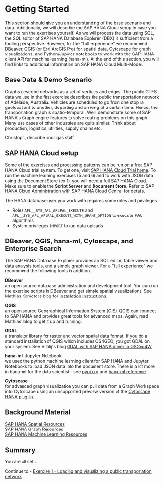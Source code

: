 # Getting Started

This section should give you an understanding of the base scenario and data. Additionally, we will describe the SAP HANA Cloud setup in case you want to run the exercises yourself. As we will process the data using SQL, the SQL editor of SAP HANA Database Explorer (DBX) is sufficient from a tooling perspective. However, for the "full experience" we recommend DBeaver, QGIS (or Esri ArcGIS Pro) for spatial data, Cytoscape for graph visualizations, and Python/Jupyter notebooks to work with the SAP HANA client API for machine learning (hana-ml). At the end of this section, you will find links to additional information on SAP HANA Cloud Multi-Model.

## Base Data & Demo Scenario<a name="subex1"></a>

Graphs describe networks as a set of vertices and edges. The public GTFS data we use in the first exercise describes the public transportation network of Adelaide, Australia. Vehicles are scheduled to go from one stop (a geolocation) to another, departing and arriving at a certain time. Hence, the transportation graph is spatio-temporal. We'll demonstrate some of SAP HANA's Graph engine features to solve routing problems on this graph. Many use cases of other industries are quite similar. Think about production, logistics, utilities, supply chains etc.

Christoph, describe your gas stuff

## SAP HANA Cloud setup<a name="subex2"></a>

Some of the exercises and processing patterns can be run on a free SAP HANA Cloud trial system. To get one, visit [SAP HANA Cloud Trial home](https://www.sap.com/cmp/td/sap-hana-cloud-trial.html). To run the machine learning exercises (5 and 6) and to work with JSON data using the Document Store (ex 1), you will need a full SAP HANA Cloud. Make sure to enable the **Script Server** and **Document Store**. Refer to [SAP HANA Cloud Administration with SAP HANA Cloud Central](https://help.sap.com/viewer/9ae9104a46f74a6583ce5182e7fb20cb/hanacloud/en-US/e379ccd3475643e4895b526296235241.html) for details.

The HANA database user you work with requires some roles and privileges
* Roles `AFL__SYS_AFL_AFLPAL_EXECUTE` and `AFL__SYS_AFL_AFLPAL_EXECUTE_WITH_GRANT_OPTION` to execute PAL algorithms
* System privileges `IMPORT` to run data uploads

## DBeaver, QGIS, hana-ml, Cytoscape, and Enterprise Search<a name="subex3"></a>

The SAP HANA Database Explorer provides an SQL editor, table viewer and data analysis tools, and a simple graph viewer. For a "full experience" we recommend the following tools in addition.

**DBeaver**<br>an open source database administration and development tool. You can run the exercise scripts in DBeaver and get simple spatial visualizations. See Mathias Kemeters blog for [installation instructions](https://blogs.sap.com/2020/01/08/good-things-come-together-dbeaver-sap-hana-spatial-beer/).

**QGIS**<br>an open source Geographical Information System (GIS). QGIS can connect to SAP HANA and provides great tools for advanced maps. Again, read Mathias' blog to [get it up and running](https://blogs.sap.com/2021/03/01/creating-a-playground-for-spatial-analytics/).

**GDAL**<br>a translator library for raster and vector spatial data format. If you do a standard installation of QGIS which includes OS4GEO, you got GDAL on your system. See Vitalij's blog [GDAL with SAP HANA driver in OSGeo4W](https://blogs.sap.com/2022/08/04/gdal-with-sap-hana-driver-in-osgeo4w/)

**hana-ml**, Jupyter Notebook<br>we used the python machine learning client for SAP HANA and Jupyter Notebooks to load JSON data into the document store. There is a lot more in hana-ml for the data scientist - see [pypi.org](https://pypi.org/project/hana-ml/) and [hana-ml reference](https://help.sap.com/doc/1d0ebfe5e8dd44d09606814d83308d4b/2.0.05/en-US/html/index.html).

**Cytoscape**<br>for advanced graph visualization you can pull data from a Graph Workspace into Cytoscape using an unsupported preview version of the [Cytoscape HANA plug-in](https://blogs.sap.com/2021/09/22/explore-networks-using-sap-hana-and-cytoscape/).


##  Background Material<a name="subex4"></a>

[SAP HANA Spatial Resources](https://blogs.sap.com/2020/11/02/sap-hana-spatial-resources-reloaded/)<br>
[SAP HANA Graph Resources](https://blogs.sap.com/2021/07/21/sap-hana-graph-resources/)<br>
[SAP HANA Machine Learning Resources](https://blogs.sap.com/2021/05/27/sap-hana-machine-learning-resources/)

## Summary

You are all set...

Continue to - [Exercise 1 - Loading and visualizing a public transportation network](../ex1/README.md)
